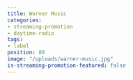 ```yaml
---
title: Warner Music
categories:
- streaming-promotion
- daytime-radio
tags:
- label
position: 80
image: "/uploads/warner-music.jpg"
is-streaming-promotion-featured: false
---
```


